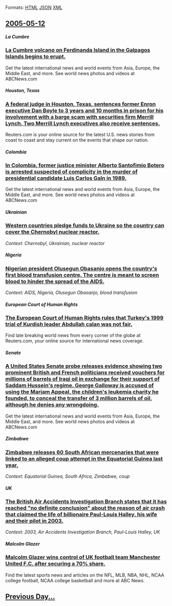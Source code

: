 
Formats: [HTML](2005/05/12/index.html)  [JSON](2005/05/12/index.json)  [XML](2005/05/12/index.xml)  

## [2005-05-12](/news/2005/05/12/index.md)

##### La Cumbre
### [ La Cumbre volcano on Ferdinanda Island in the Galpagos Islands begins to erupt. ](/news/2005/05/12/la-cumbre-volcano-on-ferdinanda-island-in-the-galapagos-islands-begins-to-erupt.md)
Get the latest international news and world events from Asia, Europe, the Middle East, and more. See world news photos and videos at ABCNews.com

##### Houston, Texas
### [ A federal judge in Houston, Texas, sentences former Enron executive Dan Boyle to 3 years and 10 months in prison for his involvement with a barge scam with securities firm Merrill Lynch. Two Merrill Lynch executives also receive sentences. ](/news/2005/05/12/a-federal-judge-in-houston-texas-sentences-former-enron-executive-dan-boyle-to-3-years-and-10-months-in-prison-for-his-involvement-with-a.md)
Reuters.com is your online source for the latest U.S. news stories from coast to coast and stay current on the events that shape our nation.

##### Colombia
### [ In Colombia, former justice minister Alberto Santofimio Botero is arrested suspected of complicity in the murder of presidential candidate Luis Carlos Galn in 1989. ](/news/2005/05/12/in-colombia-former-justice-minister-alberto-santofimio-botero-is-arrested-suspected-of-complicity-in-the-murder-of-presidential-candidate.md)
Get the latest international news and world events from Asia, Europe, the Middle East, and more. See world news photos and videos at ABCNews.com

##### Ukrainian
### [ Western countries pledge funds to Ukraine so the country can cover the Chernobyl nuclear reactor. ](/news/2005/05/12/western-countries-pledge-funds-to-ukraine-so-the-country-can-cover-the-chernobyl-nuclear-reactor.md)
_Context: Chernobyl, Ukrainian, nuclear reactor_

##### Nigeria
### [ Nigerian president Olusegun Obasanjo opens the country's first blood transfusion centre. The centre is meant to screen blood to hinder the spread of the AIDS. ](/news/2005/05/12/nigerian-president-olusegun-obasanjo-opens-the-country-s-first-blood-transfusion-centre-the-centre-is-meant-to-screen-blood-to-hinder-the.md)
_Context: AIDS, Nigeria, Olusegun Obasanjo, blood transfusion_

##### European Court of Human Rights
### [ The European Court of Human Rights rules that Turkey's 1999 trial of Kurdish leader Abdullah calan was not fair. ](/news/2005/05/12/the-european-court-of-human-rights-rules-that-turkey-s-1999-trial-of-kurdish-leader-abdullah-ocalan-was-not-fair.md)
Find late breaking world news from every corner of the globe at Reuters.com, your online source for international news coverage.

##### Senate
### [ A United States Senate probe releases evidence showing two prominent British and French politicians received vouchers for millions of barrels of Iraqi oil in exchange for their support of Saddam Hussein's regime. George Galloway is accused of using the Mariam Appeal, the children's leukemia charity he founded, to conceal the transfer of 3 million barrels of oil, although he denies any wrongdoing. ](/news/2005/05/12/a-united-states-senate-probe-releases-evidence-showing-two-prominent-british-and-french-politicians-received-vouchers-for-millions-of-barre.md)
Get the latest international news and world events from Asia, Europe, the Middle East, and more. See world news photos and videos at ABCNews.com

##### Zimbabwe
### [ Zimbabwe releases 60 South African mercenaries that were linked to an alleged coup attempt in the Equatorial Guinea last year. ](/news/2005/05/12/zimbabwe-releases-60-south-african-mercenaries-that-were-linked-to-an-alleged-coup-attempt-in-the-equatorial-guinea-last-year.md)
_Context: Equatorial Guinea, South Africa, Zimbabwe, coup_

##### UK
### [ The British Air Accidents Investigation Branch states that it has reached "no definite conclusion" about the reason of air crash that claimed the life of billionaire Paul-Louis Halley, his wife and their pilot in 2003. ](/news/2005/05/12/the-british-air-accidents-investigation-branch-states-that-it-has-reached-no-definite-conclusion-about-the-reason-of-air-crash-that-claim.md)
_Context: 2003, Air Accidents Investigation Branch, Paul-Louis Halley, UK_

##### Malcolm Glazer
### [ Malcolm Glazer wins control of UK football team Manchester United F.C. after securing a 70% share. ](/news/2005/05/12/malcolm-glazer-wins-control-of-uk-football-team-manchester-united-f-c-after-securing-a-70-share.md)
Find the latest sports news and articles on the NFL, MLB, NBA, NHL, NCAA college football, NCAA college basketball and more at ABC News.

## [Previous Day...](/news/2005/05/11/index.md)

